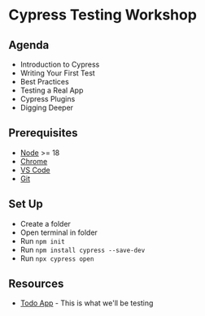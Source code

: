 # Cypress Testing Workshop

## Agenda

* Introduction to Cypress
* Writing Your First Test
* Best Practices
* Testing a Real App
* Cypress Plugins
* Digging Deeper

## Prerequisites

* [Node](https://nodejs.org/en/download) >= 18
* [Chrome](https://www.google.com/chrome/)
* [VS Code](https://code.visualstudio.com/Download)
* [Git](https://git-scm.com/downloads)

## Set Up

* Create a folder
* Open terminal in folder
* Run `npm init`
* Run `npm install cypress --save-dev`
* Run `npx cypress open`

## Resources

* [Todo App](https://todomvc-app-for-testing.surge.sh/) - This is what we'll be testing
